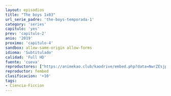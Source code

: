 ```yaml
---
layout: episodios
title: "The boys 1x03"
url_serie_padre: 'the-boys-temporada-1'
category: 'series'
capitulo: 'yes'
prev: 'capitulo-2'
anio: '2019'
proximo: 'capitulo-4'
sandbox: allow-same-origin allow-forms
idioma: 'Subtitulado'
calidad: 'Full HD'
fuente: 'cueva'
reproductores: ["https://animekao.club/kaodrive/embed.php?data=NwrZEsjpBm2h8/oIaGqmWQuHkpXWk9/hnjSf/jCGqtyX/Sg4fKnnwV8SLkiZQFu3rE2yptuyL++7aanarCcKjPThr9wDlCEuv0N3mPp65eT0DmXytMb4DFgXqBTGUjuBvN+Im7UDU9ig6GhXlhNX0oPPkiDcJTXGElKRmvA2jfdeMX4qLV5mGjGHg0azvNbBUE4n/BIkn7xGHGcjN040Z6SHYOuXYmh5YfnOCyfGy7kkkIR9lZa6rPTbfW/Xaf7rh7T1MAiN8y8+yJCCab0GjZnwIHP/eY6zzD4mQ098X8eexV5kc9HS0qDxusYGnTlZW5FDk307ZISKhwE5NB4fcLGByQMhuOUVYrESdDDumEApfNO7ons00IpLLxYMNoFZyKngHxh+PyGBk8+SDXZGyw==","https://gdriveplayer.co/embed2.php?link=NiQ6tovOiq3A4UogadoipwvE6K0Zg21FeVh9ddFqRHYHpaDqAayj5I354TcTOe%252BsI%252BY67cfXN8jeqvGZfHsKoj86SluHBaKLrRjeb5ywNG%252B7eyMiFs0g7GxOmQv8PBTAgQnywpaVLGRoBwRVXi0Qgy7Bi%252BjrdFWUKiWggagsU%252BMpaUPmUBWN2PydXUSoue153ir%252FGpFNyJv41SbyPS4cij","https://www.ilovefembed.best/v/lypq8cn288qprze"]
reproductor: fembed
clasificacion: '+10'
tags:
- Ciencia-Ficcion
---
```












